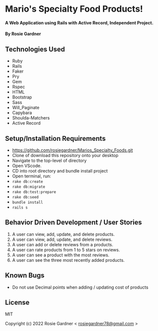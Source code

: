 # Mario's Specialty Food Products!

#### A Web Application using Rails with Active Record, Independent Project.

#### By Rosie Gardner

## Technologies Used

* Ruby
* Rails
* Faker
* Pry
* Gem
* Rspec
* HTML
* Bootstrap
* Sass
* Will_Paginate
* Capybara
* Shoulda-Matchers
* Active Record


## Setup/Installation Requirements

* https://github.com/rosiegardner/Marios_Specialty_Foods.git
* Clone of download this repository onto your desktop
* Navigate to the top-level of directory
* Open VScode.
* CD into root directory and bundle install project
* Open terminal, run: 
* `rake db:create`
* `rake db:migrate`
* `rake db:test:prepare`
* `rake db:seed`
* `bundle install`
* `rails s`

## Behavior Driven Development / User Stories

1) A user can view, add, update, and delete products.
2) A user can view, add, update, and delete reviews.
3) A user can add or delete reviews from a products.
4) A user can rate products from 1 to 5 stars on reviews.
5) A user can see a product with the most reviews.
6) A user can see the three most recently added products.


## Known Bugs

* Do not use Decimal points when adding / updating cost of products

## License

MIT

Copyright (c) 2022 Rosie Gardner < rosiegardner78@gmail.com >
